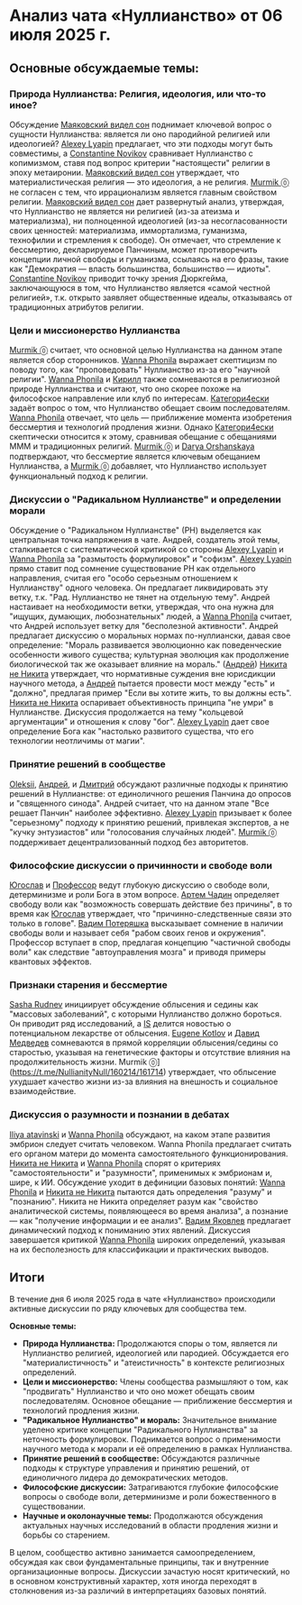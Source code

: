 # Анализ чата «Нуллианство» от 06 июля 2025 г.

## Основные обсуждаемые темы:

### Природа Нуллианства: Религия, идеология, или что-то иное?
Обсуждение [Маяковский видел сон](https://t.me/NullianityNull/4112/161398) поднимает ключевой вопрос о сущности Нуллианства: является ли оно пародийной религией или идеологией?
[Alexey Lуapin](https://t.me/NullianityNull/4112/161827) предлагает, что эти подходы могут быть совместимы, а [Constantine Novikov](https://t.me/NullianityNull/4112/162053) сравнивает Нуллианство с копимизмом, ставя под вопрос критерии "настоящести" религии в эпоху метаиронии.
[Маяковский видел сон](https://t.me/NullianityNull/4112/162483) утверждает, что материалистическая религия — это идеология, а не религия.
[Murmik 🄋](https://t.me/NullianityNull/4112/162572) не согласен с тем, что иррационализм является главным свойством религии.
[Маяковский видел сон](https://t.me/NullianityNull/4112/163021) дает развернутый анализ, утверждая, что Нуллианство не является ни религией (из-за атеизма и материализма), ни полноценной идеологией (из-за несогласованности своих ценностей: материализма, иммортализма, гуманизма, технофилии и стремления к свободе). Он отмечает, что стремление к бессмертию, декларируемое Панчиным, может противоречить концепции личной свободы и гуманизма, ссылаясь на его фразы, такие как "Демократия — власть большинства, большинство — идиоты".
[Constantine Novikov](https://tme/NullianityNull/4112/162081) приводит точку зрения Дюркгейма, заключающуюся в том, что Нуллианство является «самой честной религией», т.к. открыто заявляет общественные идеалы, отказываясь от традиционных атрибутов религии.

### Цели и миссионерство Нуллианства
[Murmik 🄋](https://t.me/NullianityNull/4112/163861) считает, что основной целью Нуллианства на данном этапе является сбор сторонников.
[Wanna Phonila](https://t.me/NullianityNull/4112/163883) выражает скептицизм по поводу того, как "проповедовать" Нуллианство из-за его "научной религии".
[Wanna Phonila](https://t.me/NullianityNull/4112/164039) и [Кирилл](https://t.me/NullianityNull/4112/164061) также сомневаются в религиозной природе Нуллианства и считают, что оно скорее похоже на философское направление или клуб по интересам.
[Категори4ески](https://t.me/NullianityNull/4112/164950) задаёт вопрос о том, что Нуллианство обещает своим последователям. [Wanna Phonila](https://t.me/NullianityNull/4112/165175) отвечает, что цель — приближение момента изобретения бессмертия и технологий продления жизни. Однако [Категори4ески](https://t.me/NullianityNull/4112/165211) скептически относится к этому, сравнивая обещание с обещаниями МММ и традиционных религий.
[Murmik 🄋](https://t.me/NullianityNull/4112/165381) и [Darya Orshanskaya](https://t.me/NullianityNull/4112/166128) подтверждают, что бессмертие является ключевым обещанием Нуллианства, а [Murmik 🄋](https://t.me/NullianityNull/4112/165405) добавляет, что Нуллианство использует функциональный подход к религии.

### Дискуссии о "Радикальном Нуллианстве" и определении морали
Обсуждение о "Радикальном Нуллианстве" (РН) выделяется как центральная точка напряжения в чате. Андрей, создатель этой темы, сталкивается с систематической критикой со стороны [Alexey Lуapin](https://t.me/NullianityNull/20540/160502) и [Wanna Phonila](https://t.me/NullianityNull/20540/161965) за "размытость формулировок" и "софизм".
[Alexey Lуapin](https://t.me/NullianityNull/20540/162514) прямо ставит под сомнение существование РН как отдельного направления, считая его "особо серьезным отношением к Нуллианству" одного человека. Он предлагает ликвидировать эту ветку, т.к. "Рад. Нуллианство не тянет на отдельную тему".
Андрей настаивает на необходимости ветки, утверждая, что она нужна для "ищущих, думающих, любознательных" людей, а [Wanna Phonila](https://t.me/NullianityNull/20540/164035) считает, что Андрей использует ветку для "бесполезной активности".
Андрей предлагает дискуссию о моральных нормах по-нуллиански, давая свое определение: "Мораль развивается эволюционно как поведенческие особенности живого существа; культурная эволюция как продолжение биологической так же оказывает влияние на мораль." ([Андрей](https://t.me/NullianityNull/20540/161790))
[Никита не Никита](https://t.me/NullianityNull/20540/161746) утверждает, что нормативные суждения вне юрисдикции научного метода, а [Андрей](https://t.me/NullianityNull/20540/161873) пытается провести мост между "есть" и "должно", предлагая пример "Если вы хотите жить, то вы должны есть".
[Никита не Никита](https://t.me/NullianityNull/20540/161900) оспаривает объективность принципа "не умри" в Нуллианстве. Дискуссия продолжается на тему "кольцевой аргументации" и отношения к слову "бог". [Alexey Lуapin](https://t.me/NullianityNull/20540/163112) дает свое определение Бога как "настолько развитого существа, что его технологии неотличимы от магии".

### Принятие решений в сообществе
[Oleksii](https://t.me/NullianityNull/155206/161496), [Андрей](https://t.me/NullianityNull/155206/161509), и [Дмитрий](https://t.me/NullianityNull/155206/161672) обсуждают различные подходы к принятию решений в Нуллианстве: от единоличного решения Панчина до опросов и "священного синода". Андрей считает, что на данном этапе "Все решает Панчин" наиболее эффективно.
[Alexey Lуapin](https://tme/NullianityNull/155206/161875) призывает к более "серьезному" подходу к принятию решений, привлекая экспертов, а не "кучку энтузиастов" или "голосования случайных людей".
[Murmik 🄋](https://t.me/NullianityNull/155206/161943) поддерживает децентрализованный подход без авторитетов.

### Философские дискуссии о причинности и свободе воли
[Югослав](https://t.me/NullianityNull/77683/159938) и [Профессор](https://t.me/NullianityNull/77683/159954) ведут глубокую дискуссию о свободе воли, детерминизме и роли Бога в этом вопросе.
[Артем Чадин](https://t.me/NullianityNull/77683/159967) определяет свободу воли как "возможность совершать действие без причины", в то время как [Югослав](https://t.me/NullianityNull/77683/160039) утверждает, что "причинно-следственные связи это только в голове".
[Вадим Потеряшка](https://t.me/NullianityNull/77683/159978) высказывает сомнение в наличии свободы воли и называет себя "рабом своих генов и окружения".
Профессор вступает в спор, предлагая концепцию "частичной свободы воли" как следствие "автоуправления мозга" и приводя примеры квантовых эффектов.

### Признаки старения и бессмертие
[Sasha Rudnev](https://t.me/NullianityNull/160214/160233) инициирует обсуждение облысения и седины как "массовых заболеваний", с которыми Нуллианство должно бороться. Он приводит ряд исследований, а [IS](https://t.me/NullianityNull/160214/162158) делится новостью о потенциальном лекарстве от облысения.
[Eugene Kotlov](https://t.me/NullianityNull/160214/161650) и [Давид Медведев](https://t.me/NullianityNull/160214/161700) сомневаются в прямой корреляции облысения/седины со старостью, указывая на генетические факторы и отсутствие влияния на продолжительность жизни. Murmik 🄋](https://t.me/NullianityNull/160214/161714) утверждает, что облысение ухудшает качество жизни из-за влияния на внешность и социальное взаимодействие.

### Дискуссия о разумности и познании в дебатах
[Iliya atavinski](https://t.me/NullianityNull/933/160332) и [Wanna Phonila](https://t.me/NullianityNull/933/161759) обсуждают, на каком этапе развития эмбрион следует считать человеком. Wanna Phonila предлагает считать его органом матери до момента самостоятельного функционирования.
[Никита не Никита](https://t.me/NullianityNull/933/161793) и [Wanna Phonila](https://tme/NullianityNull/933/161860) спорят о критериях "самостоятельности" и "разумности", применимых к эмбрионам и, шире, к ИИ.
Обсуждение уходит в дефиниции базовых понятий: [Wanna Phonila](https://tme/NullianityNull/933/162151) и [Никита не Никита](https://tme/NullianityNull/933/162223) пытаются дать определения "разуму" и "познанию". Никита не Никита определяет разум как "свойство аналитической системы, появляющееся во время анализа", а познание — как "получение информации и ее анализ".
[Вадим Яковлев](https://t.me/NullianityNull/933/162818) предлагает динамический подход к пониманию этих явлений. Дискуссия завершается критикой [Wanna Phonila](https://t.me/NullianityNull/933/163629) широких определений, указывая на их бесполезность для классификации и практических выводов.

## Итоги

В течение дня 6 июля 2025 года в чате «Нуллианство» происходили активные дискуссии по ряду ключевых для сообщества тем.

**Основные темы:**
*   **Природа Нуллианства:** Продолжаются споры о том, является ли Нуллианство религией, идеологией или пародией. Обсуждается его "материалистичность" и "атеистичность" в контексте религиозных определений.
*   **Цели и миссионерство:** Члены сообщества размышляют о том, как "продвигать" Нуллианство и что оно может обещать своим последователям. Основное обещание — приближение бессмертия и технологий продления жизни.
*   **"Радикальное Нуллианство" и мораль:** Значительное внимание уделено критике концепции "Радикального Нуллианства" за неточность формулировок. Поднимается вопрос о применимости научного метода к морали и её определению в рамках Нуллианства.
*   **Принятие решений в сообществе:** Обсуждаются различные подходы к структуре управления и принятию решений, от единоличного лидера до демократических методов.
*   **Философские дискуссии:** Затрагиваются глубокие философские вопросы о свободе воли, детерминизме и роли божественного в существовании.
*   **Научные и околонаучные темы:** Продолжаются обсуждения актуальных научных исследований в области продления жизни и борьбы со старением.

В целом, сообщество активно занимается самоопределением, обсуждая как свои фундаментальные принципы, так и внутренние организационные вопросы. Дискуссии зачастую носят критический, но в основном конструктивный характер, хотя иногда переходят в столкновения из-за различий в интерпретациях базовых понятий.